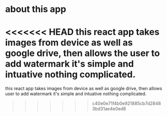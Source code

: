 # about this app
<<<<<<< HEAD
this react app takes images from device as well as google drive, then allows the user to add watermark it's simple and intuative nothing complicated.
=======
this react app takes images from device as well as google drive, then allows user to add watermark it's simple and intuative nothing complicated.

>>>>>>> c40e0e71f4b0e921885cb7d28483bd31ae4e0ed8
